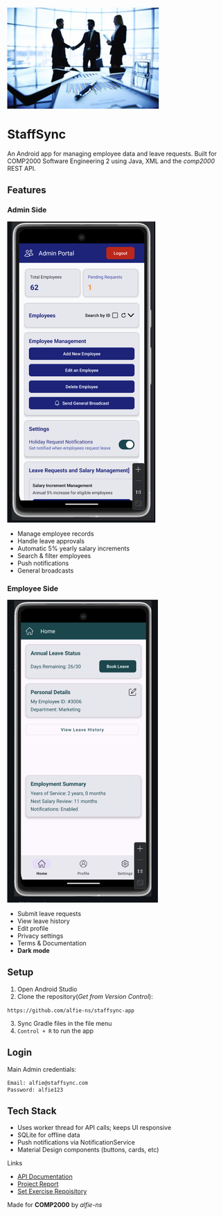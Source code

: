 ![StaffSync](docs/images/README/StaffSync.png "StaffSync")

# StaffSync

An Android app for managing employee data and leave requests. Built for COMP2000 Software Engineering 2 using Java, XML and the *comp2000* REST API.

## Features

### Admin Side

![Admin](docs/images/README/Admin.png)

- Manage employee records
- Handle leave approvals
- Automatic 5% yearly salary increments
- Search & filter employees
- Push notifications
- General broadcasts

### Employee Side

![Employee](docs/images/README/Employee.png)

- Submit leave requests
- View leave history
- Edit profile
- Privacy settings
- Terms & Documentation
- **Dark mode**

## Setup

1. Open Android Studio
2. Clone the repository(*Get from Version Control*):

`https://github.com/alfie-ns/staffsync-app`

3. Sync Gradle files in the file menu
4. `Control + R` to run the app

## Login

Main Admin credentials:

```
Email: alfie@staffsync.com
Password: alfie123
```

## Tech Stack

- Uses worker thread for API calls;  keeps UI responsive
- SQLite for offline data
- Push notifications via NotificationService
- Material Design components (buttons, cards, etc)

Links

- [API Documentation](StaffSync-APP/docs/api-documentation.md)
- [Project Report](coming-soon)
- [Set Exercise Repoisitory](https://github.com/Plymouth-COMP2000/set-exercises-alfie-ns/tree/main/scripts)

Made for **COMP2000** by *alfie-ns*

